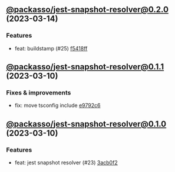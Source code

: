 ## [@packasso/jest-snapshot-resolver@0.2.0](https://github.com/qiwi/packasso/compare/2023.3.10-packasso.jest-snapshot-resolver.0.1.1-f0...2023.3.14-packasso.jest-snapshot-resolver.0.2.0-f0) (2023-03-14)

### Features
* feat: buildstamp (#25) [f5418ff](https://github.com/qiwi/packasso/commit/f5418ffac84f7d369b99f2dd80ffaafce82cf736)

## [@packasso/jest-snapshot-resolver@0.1.1](https://github.com/qiwi/packasso/compare/2023.3.10-packasso.jest-snapshot-resolver.0.1.0-f0...2023.3.10-packasso.jest-snapshot-resolver.0.1.1-f0) (2023-03-10)

### Fixes & improvements
* fix: move tsconfig include [e9792c6](https://github.com/qiwi/packasso/commit/e9792c6a6628f1805582d1fcfa388b176adce7b0)

## [@packasso/jest-snapshot-resolver@0.1.0](https://github.com/qiwi/packasso/compare/undefined...2023.3.10-packasso.jest-snapshot-resolver.0.1.0-f0) (2023-03-10)

### Features
* feat: jest snapshot resolver (#23) [3acb0f2](https://github.com/qiwi/packasso/commit/3acb0f21a51e7a528ebf00e331b7bfb17188fa02)
